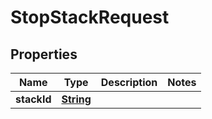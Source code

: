 

# StopStackRequest


## Properties

| Name | Type | Description | Notes |
|------------ | ------------- | ------------- | -------------|
|**stackId** | [**String**](String.md) |  |  |



